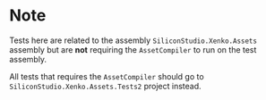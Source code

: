 # Note

Tests here are related to the assembly `SiliconStudio.Xenko.Assets` assembly but are **not** requiring the `AssetCompiler` to run on the test assembly.

All tests that requires the `AssetCompiler` should go to `SiliconStudio.Xenko.Assets.Tests2` project instead.